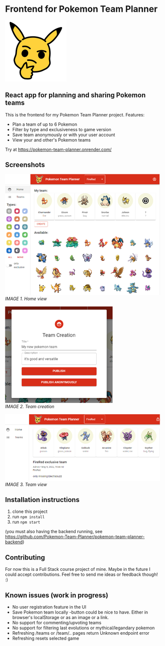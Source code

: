 # Frontend for Pokemon Team Planner

![pokemon team planner logo](src/assets/pokemon-team-planner-logo-outlined.png)

## React app for planning and sharing Pokemon teams 

This is the frontend for my Pokemon Team Planner project.
Features:
* Plan a team of up to 6 Pokemon
* Filter by type and exclusiveness to game version
* Save team anonymously or with your user account
* View your and other's Pokemon teams

Try at https://pokemon-team-planner.onrender.com/

## Screenshots

<p>
<img src="screenshots\app-home.PNG" alt="Home view" width="700"/>
<br>
<i>IMAGE 1. Home view</i>
<br>
<br>
<img src="screenshots\team-creation.PNG" alt="Team creation"  width="350"/>
<br>
<i>IMAGE 2. Team creation</i>
<br>
<br>
<img src="screenshots\team-view.PNG" alt="Team view"  width="600"/>
<br>
<i>IMAGE 3. Team view</i>
</p>

## Installation instructions

1. clone this project
2. run `npm install`
3. run `npm start`

(you must also having the backend running, see https://github.com/Pokemon-Team-Planner/pokemon-team-planner-backend)

## Contributing

For now this is a Full Stack course project of mine. Maybe in the future I could accept contributions. Feel free to send me ideas or feedback though! :)

## Known issues (work in progress)

* No user registration feature in the UI
* Save Pokemon team locally -button could be nice to have. Either in browser's localStorage or as an image or a link.
* No support for commenting/upvoting teams
* No support for filtering last evolutions or mythical/legandary pokemon
* Refreshing /teams or /team/.. pages return Unknown endpoint error
* Refreshing resets selected game
